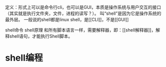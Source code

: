 定义：形式上可以是命令行cli，也可以是GUI，本质是操作系统与用户交互的接口（其实就是执行文件夹，文件，进程的读写？）。
	叫“shell”是因为它是操作系统的最外层。
	一般说的shell都是linux shell，是[[CLI]]，不是[[GUI]]

shell命令
shell原理
和所有脚本语言一样，需要解释器，即：[[shell解释器]]，解释shell语句，才能执行Shell脚本。

# shell编程